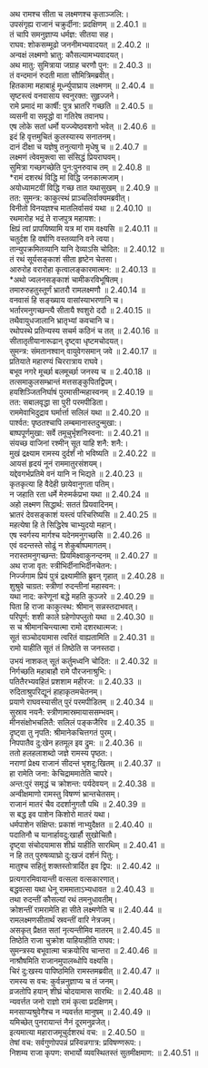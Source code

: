 

  
अथ रामश्च सीता च लक्ष्मणश्च कृताञ्जलि:।  
उपसंगृह्य राजानं चक्रुर्दीना: प्रदक्षिणम् ॥ 2.40.1 ॥   
तं चापि समनुज्ञाप्य धर्मज्ञ: सीतया सह।  
राघव: शोकसम्मूढो जननीमभ्यवादयत् ॥ 2.40.2 ॥   
अन्वक्षं लक्ष्मणो भ्रातु: कौसल्यामभ्यवादयत्।  
अथ मातु: सुमित्राया जग्राह चरणौ पुन: ॥ 2.40.3 ॥   
तं वन्दमानं रुदती माता सौमित्रिमब्रवीत्।  
हितकामा महाबाहुं मूर्ध्न्युपाघ्राय लक्ष्मणम् ॥ 2.40.4 ॥   
सृष्टस्त्वं वनवासाय स्वनुरक्त: सुहृज्जने।  
रामे प्रमादं मा कार्षी: पुत्र भ्रातरि गच्छति ॥ 2.40.5 ॥   
व्यसनी वा समृद्धो वा गतिरेष तवानघ।  
एष लोके सतां धर्मो यज्ज्येष्ठवशगो भवेत् ॥ 2.40.6 ॥   
इदं हि वृत्तमुचितं कुलस्यास्य सनातनम्।  
दानं दीक्षा च यज्ञेषु तनुत्यागो मृधेषु च ॥ 2.40.7 ॥   
लक्ष्मणं त्वेवमुक्त्वा सा संसिद्धं प्रियराघवम्।  
सुमित्रा गच्छगच्छेति पुन:पुनरुवाच तम् ॥ 2.40.8 ॥   
*रामं दशरथं विद्धि मां विद्धि जनकात्मजाम्।  
अयोध्यामटवीं विद्धि गच्छ तात यथासुखम् ॥ 2.40.9 ॥   
तत: सुमन्त्र: काकुत्स्थं प्राञ्चलिर्वाक्यमब्रवीत्।  
विनीतो विनयज्ञश्च मातलिर्वासवं यथा ॥ 2.40.10 ॥   
रथमारोह भद्रं ते राजपुत्र महायश:।  
क्षिप्रं त्वां प्रापयिष्यामि यत्र मां राम वक्ष्यसि ॥ 2.40.11 ॥   
चतुर्दश हि वर्षाणि वस्तव्यानि वने त्वया।  
तान्युपक्रमितव्यानि यानि देव्याऽसि चोदित: ॥ 2.40.12 ॥   
तं रथं सूर्यसङ्काशं सीता हृष्टेन चेतसा।  
आरुरोह वरारोहा कृत्वालङ्कारमात्मन: ॥ 2.40.13 ॥   
*अथो ज्वलनसङ्काशं चामीकरविभूषितम्।  
तमारुरुहतुस्तूर्णं भ्रातरौ रामलक्ष्मणौ ॥ 2.40.14 ॥   
वनवासं हि सङ्ख्याय वासांस्याभरणानि च।  
भर्तारमनुगच्छन्त्यै सीतायै श्वशुरो ददौ ॥ 2.40.15 ॥   
तथैवायुधजालानि भ्रातृभ्यां कवचानि च।  
रथोपस्थे प्रतिन्यस्य सचर्म कठिनं च तत् ॥ 2.40.16 ॥   
सीतातृतीयानारूढान् दृष्ट्वा धृष्टमचोदयत्।  
सुमन्त्र: संमतानश्वान् वायुवेगसमान् जवे ॥ 2.40.17 ॥   
प्रतियाते महारण्यं चिररात्राय राघवे।  
बभूव नगरे मूर्च्छा बलमूर्च्छा जनस्य च ॥ 2.40.18 ॥   
तत्समाकुलसम्भ्रान्तं मत्तसङ्कुपितद्विपम्।  
हयशिञ्जितनिर्घाषं पुरमासीन्महास्वनम् ॥ 2.40.19 ॥   
तत: सबालवृद्धा सा पुरी परमपीडिता।  
राममेवाभिदुद्राव घर्मार्त्ता सलिलं यथा ॥ 2.40.20 ॥   
पार्श्वत: पृष्ठतश्चापि लम्बमानास्तदुन्मुखा:।  
बाष्पपूर्णमुखा: सर्वे तमूचुर्भृशनिस्वना: ॥ 2.40.21 ॥   
संयच्छ वाजिनां रश्मीन् सूत याहि शनै: शनै:।  
मुखं द्रक्ष्याम रामस्य दुर्दर्शं नो भविष्यति ॥ 2.40.22 ॥   
आयसं हृदयं नूनं राममातुरसंशयम्।  
यद्देवगर्भप्रतिमे वनं यानि न भिद्यते ॥ 2.40.23 ॥   
कृतकृत्या हि वैदेही छायेवानुगता पतिम्।  
न जहाति रता धर्मे मेरुमर्कप्रभा यथा ॥ 2.40.24 ॥   
अहो लक्ष्मण सिद्धार्थ: सततं प्रियवादिनम्।  
भ्रातरं देवसङ्काशं यस्त्वं परिचरिष्यसि ॥ 2.40.25 ॥   
महत्येषा हि ते सिद्धिरेष चाभ्युदयो महान्।  
एष स्वर्गस्य मार्गश्च यदेनमनुगच्छसि ॥ 2.40.26 ॥   
एवं वदन्तस्ते सोढुं न शेकुर्बाष्पमागतम्।  
नरास्तमनुगच्छन्त: प्रियमिक्ष्वाकुनन्दनम् ॥ 2.40.27 ॥   
अथ राजा वृत: स्त्रीभिर्दीनाभिर्दीनचेतन:।  
निर्ज्जगाम प्रियं पुत्रं द्रक्ष्यामीति ब्रुवन् गृहात् ॥ 2.40.28 ॥   
शुश्रुवे चाग्रत: स्त्रीणां रुदन्तीनां महास्वन:।  
यथा नाद: करेणूनां बद्धे महति कुञ्जरे ॥ 2.40.29 ॥   
पिता हि राजा काकुत्स्थ: श्रीमान् सन्नस्तदाभवत्।  
परिपूर्ण: शशी काले ग्रहेणोपप्लुतो यथा ॥ 2.40.30 ॥   
स च श्रीमानचिन्त्यात्मा रामो दशरथात्मज:।  
सूतं सञ्चोदयामास त्वरितं वाह्यतामिति ॥ 2.40.31 ॥   
रामो याहीति सूतं तं तिष्ठेति स जनस्तदा।  
उभयं नाशकत् सूतं कर्तुमध्वनि चोदित: ॥ 2.40.32 ॥   
निर्गच्छति महाबाहौ रामे पौरजनाश्रुभि:।  
पतितैरभ्यवहितं प्रशशाम महीरज: ॥ 2.40.33 ॥   
रुदिताश्रुपरिद्यूनं हाहाकृतमचेतनम्।  
प्रयाणे राघवस्यासीत् पुरं परमपीडितम् ॥ 2.40.34 ॥   
सुस्राव नयनै: स्त्रीणामास्रमायाससम्भवम्।  
मीनसंक्षोभचलितै: सलिलं पङ्कजैरिव ॥ 2.40.35 ॥   
दृष्ट्वा तु नृपति: श्रीमानेकचित्तगतं पुरम्।  
निपपातैव दु:खेन हतमूल इव द्रुम: ॥ 2.40.36 ॥   
ततो हलहलाशब्दो जज्ञे रामस्य पृष्ठत:।  
नराणां प्रेक्ष्य राजानं सीदन्तं भृशदु:खितम् ॥ 2.40.37 ॥   
हा रामेति जना: केचिद्राममातेति चापरे।  
अन्त:पुरं समृद्धं च क्रोशन्त: पर्यदेवयन् ॥ 2.40.38 ॥   
अन्वीक्षमाणो रामस्तु विषण्णं भ्रान्तचेतसम्।  
राजानं मातरं चैव ददर्शानुगतौ पथि ॥ 2.40.39 ॥   
स बद्ध इव पाशेन किशोरो मातरं यथा।  
धर्मपाशेन संक्षिप्त: प्रकाशं नाभ्युदैक्षत ॥ 2.40.40 ॥   
पदातिनौ च यानार्हावदु:खार्हौ सुखोचितौ।  
दृष्ट्वा संचोदयामास शीघ्रं याहीति सारथिम् ॥ 2.40.41 ॥   
न हि तत् पुरुषव्याघ्रो दु:खजं दर्शनं पितु:।  
मातुश्च सहितुं शक्तस्तोत्रार्दित इव द्विप: ॥ 2.40.42 ॥   
प्रत्यगारमिवायान्ती वत्सला वत्सकारणात्।  
बद्धवत्सा यथा धेनू राममाताऽभ्यधावत ॥ 2.40.43 ॥   
तथा रुदन्तीं कौसल्यां रथं तमनुधावतीम्।  
क्रोशन्तीं रामरामेति हा सीते लक्ष्मणेति च ॥ 2.40.44 ॥   
रामलक्ष्मणसीतार्थं स्रवन्तीं वारि नेत्रजम्।  
असकृत् प्रैक्षत सतां नृत्यन्तीमिव मातरम् ॥ 2.40.45 ॥   
तिष्ठेति राजा चुक्रोश याहियाहीति राघव:।  
सुमन्त्रस्य बभूवात्मा चक्रयोरिव चान्तरा ॥ 2.40.46 ॥   
नाश्रौषमिति राजानमुपालब्धोपि वक्ष्यसि।  
चिरं दु:खस्य पापिष्ठमिति रामस्तमब्रवीत् ॥ 2.40.47 ॥   
रामस्य स वच: कुर्वन्ननुज्ञाप्य च तं जनम्।  
व्रजतोपि हयान् शीघ्रं चोदयामास सारथि: ॥ 2.40.48 ॥   
न्यवर्त्तत जनो राज्ञो रामं कृत्वा प्रदक्षिणम्।  
मनसाप्यश्रुवेगैश्च न न्यवर्त्तत मानुषम् ॥ 2.40.49 ॥   
यमिच्छेत् पुनरायान्तं नैनं दूरमनुव्रजेत्।  
इत्यमात्या महाराजमूचुर्दशरथं वच: ॥ 2.40.50 ॥   
तेषां वच: सर्वगुणोपपन्नं प्रस्विन्नगात्र: प्रविषण्णरूप:।  
निशम्य राजा कृपण: सभार्यो व्यवस्थितस्तं सुतमीक्षमाण: ॥ 2.40.51 ॥   
